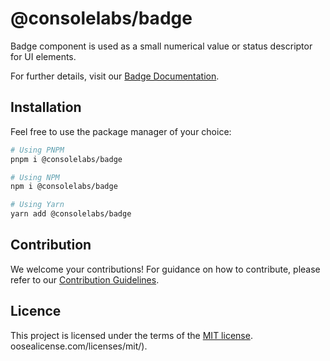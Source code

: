 # @consolelabs/badge

Badge component is used as a small numerical value or status descriptor for UI
elements.

For further details, visit our
[Badge Documentation](https://ds.console.so/?path=/docs/components-badge--docs).

## Installation

Feel free to use the package manager of your choice:

```sh
# Using PNPM
pnpm i @consolelabs/badge

# Using NPM
npm i @consolelabs/badge

# Using Yarn
yarn add @consolelabs/badge
```

## Contribution

We welcome your contributions! For guidance on how to contribute, please refer
to our [Contribution Guidelines](/CONTRIBUTING.md).

## Licence

This project is licensed under the terms of the
[MIT license](https://choosealicense.com/licenses/mit/).
oosealicense.com/licenses/mit/).
